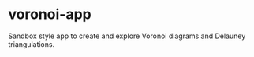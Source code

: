 # voronoi-app
Sandbox style app to create and explore Voronoi diagrams and Delauney triangulations.
